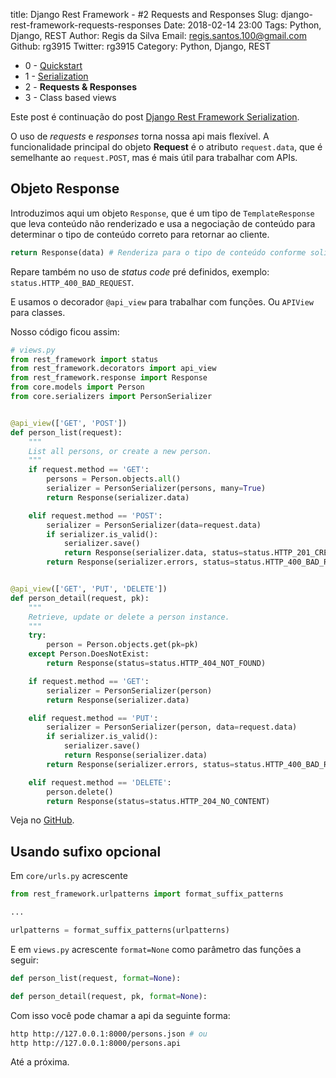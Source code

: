 title: Django Rest Framework - #2 Requests and Responses
Slug: django-rest-framework-requests-responses
Date: 2018-02-14 23:00
Tags: Python, Django, REST
Author: Regis da Silva
Email:  regis.santos.100@gmail.com
Github: rg3915
Twitter: rg3915
Category: Python, Django, REST

* 0 - [Quickstart][10]
* 1 - [Serialization][11]
* 2 - **Requests & Responses**
* 3 - Class based views

Este post é continuação do post [Django Rest Framework Serialization][11].

O uso de *requests* e *responses* torna nossa api mais flexível. A funcionalidade principal do objeto **Request** é o atributo `request.data`, que é semelhante ao `request.POST`, mas é mais útil para trabalhar com APIs.

## Objeto Response

Introduzimos aqui um objeto `Response`, que é um tipo de `TemplateResponse` que leva conteúdo não renderizado e usa a negociação de conteúdo para determinar o tipo de conteúdo correto para retornar ao cliente.

```python
return Response(data) # Renderiza para o tipo de conteúdo conforme solicitado pelo cliente.
```

Repare também no uso de *status code* pré definidos, exemplo: `status.HTTP_400_BAD_REQUEST`.

E usamos o decorador `@api_view` para trabalhar com funções. Ou `APIView` para classes.

Nosso código ficou assim:

```python
# views.py
from rest_framework import status
from rest_framework.decorators import api_view
from rest_framework.response import Response
from core.models import Person
from core.serializers import PersonSerializer


@api_view(['GET', 'POST'])
def person_list(request):
    """
    List all persons, or create a new person.
    """
    if request.method == 'GET':
        persons = Person.objects.all()
        serializer = PersonSerializer(persons, many=True)
        return Response(serializer.data)

    elif request.method == 'POST':
        serializer = PersonSerializer(data=request.data)
        if serializer.is_valid():
            serializer.save()
            return Response(serializer.data, status=status.HTTP_201_CREATED)
        return Response(serializer.errors, status=status.HTTP_400_BAD_REQUEST)


@api_view(['GET', 'PUT', 'DELETE'])
def person_detail(request, pk):
    """
    Retrieve, update or delete a person instance.
    """
    try:
        person = Person.objects.get(pk=pk)
    except Person.DoesNotExist:
        return Response(status=status.HTTP_404_NOT_FOUND)

    if request.method == 'GET':
        serializer = PersonSerializer(person)
        return Response(serializer.data)

    elif request.method == 'PUT':
        serializer = PersonSerializer(person, data=request.data)
        if serializer.is_valid():
            serializer.save()
            return Response(serializer.data)
        return Response(serializer.errors, status=status.HTTP_400_BAD_REQUEST)

    elif request.method == 'DELETE':
        person.delete()
        return Response(status=status.HTTP_204_NO_CONTENT)
```

Veja no [GitHub](https://github.com/rg3915/drf/commit/69205da9262415eaf83ff04f22a635e912880a60).


## Usando sufixo opcional

Em `core/urls.py` acrescente

```python
from rest_framework.urlpatterns import format_suffix_patterns

...

urlpatterns = format_suffix_patterns(urlpatterns)
```

E em `views.py` acrescente `format=None` como parâmetro das funções a seguir:

```python
def person_list(request, format=None):

def person_detail(request, pk, format=None):
```

Com isso você pode chamar a api da seguinte forma:

```bash
http http://127.0.0.1:8000/persons.json # ou
http http://127.0.0.1:8000/persons.api
```

Até a próxima.

[10]: http://pythonclub.com.br/django-rest-framework-quickstart.html
[11]: http://pythonclub.com.br/django-rest-framework-serialization.html